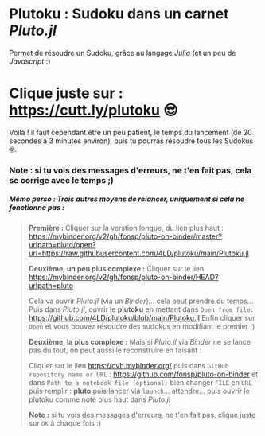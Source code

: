 # Plutoku : Sudoku dans un carnet *Pluto.jl*
Permet de résoudre un Sudoku, grâce au langage *Julia* (et un peu de *Javascript* :)

# Clique juste sur : https://cutt.ly/plutoku 😎

Voilà ! il faut cependant être un peu patient, le temps du lancement (de 20 secondes à 3 minutes environ), puis tu pourras résoudre tous les Sudokus 🤓.

### Note : si tu vois des messages d'erreurs, ne t'en fait pas, cela se corrige avec le temps ;)

##### Mémo perso : Trois autres moyens de relancer, uniquement si cela ne fonctionne pas :
> **Première :** 
> Cliquer sur la verstion longue, du lien plus haut : https://mybinder.org/v2/gh/fonsp/pluto-on-binder/master?urlpath=pluto/open?url=https://raw.githubusercontent.com/4LD/plutoku/main/Plutoku.jl 
> 
> **Deuxième, un peu plus complexe :** 
> Cliquer sur le lien https://mybinder.org/v2/gh/fonsp/pluto-on-binder/HEAD?urlpath=pluto
> 
> Cela va ouvrir *Pluto.jl* (via un *Binder*)... cela peut prendre du temps...
> Puis dans *Pluto.jl*, ouvrir le **plutoku** en mettant dans `Open from file:` https://github.com/4LD/plutoku/blob/main/Plutoku.jl 
> Enfin cliquer sur `Open` et vous pouvez résoudre des sudokus en modifiant le premier ;)
> 
> **Deuxième, la plus complexe :** 
> Mais si *Pluto.jl* via *Binder* ne se lance pas du tout, on peut aussi le reconstruire en faisant :
>
> Cliquer sur le lien https://ovh.mybinder.org/ puis dans `GitHub repository name or URL` : https://github.com/fonsp/pluto-on-binder 
> et dans `Path to a notebook file (optional)` bien changer `FILE` en `URL` puis remplir : **pluto** 
> puis lancer via `launch`... attendre... puis ouvrir le plutoku comme noté plus haut dans *Pluto.jl*
>
> **Note :** si tu vois des messages d'erreurs, ne t'en fait pas, clique juste sur `OK` à chaque fois :)
